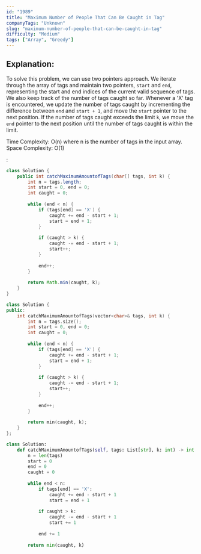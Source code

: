 ```yaml
---
id: "1989"
title: "Maximum Number of People That Can Be Caught in Tag"
companyTags: "Unknown"
slug: "maximum-number-of-people-that-can-be-caught-in-tag"
difficulty: "Medium"
tags: ["Array", "Greedy"]
---
```


## Explanation:
To solve this problem, we can use two pointers approach. We iterate through the array of tags and maintain two pointers, `start` and `end`, representing the start and end indices of the current valid sequence of tags. We also keep track of the number of tags caught so far. Whenever a 'X' tag is encountered, we update the number of tags caught by incrementing the difference between `end` and `start + 1`, and move the `start` pointer to the next position. If the number of tags caught exceeds the limit `k`, we move the `end` pointer to the next position until the number of tags caught is within the limit.

Time Complexity: O(n) where n is the number of tags in the input array.
Space Complexity: O(1)

:

```java
class Solution {
    public int catchMaximumAmountofTags(char[] tags, int k) {
        int n = tags.length;
        int start = 0, end = 0;
        int caught = 0;
        
        while (end < n) {
            if (tags[end] == 'X') {
                caught += end - start + 1;
                start = end + 1;
            }
            
            if (caught > k) {
                caught -= end - start + 1;
                start++;
            }
            
            end++;
        }
        
        return Math.min(caught, k);
    }
}
```

```cpp
class Solution {
public:
    int catchMaximumAmountofTags(vector<char>& tags, int k) {
        int n = tags.size();
        int start = 0, end = 0;
        int caught = 0;
        
        while (end < n) {
            if (tags[end] == 'X') {
                caught += end - start + 1;
                start = end + 1;
            }
            
            if (caught > k) {
                caught -= end - start + 1;
                start++;
            }
            
            end++;
        }
        
        return min(caught, k);
    }
};
```

```python
class Solution:
    def catchMaximumAmountofTags(self, tags: List[str], k: int) -> int:
        n = len(tags)
        start = 0
        end = 0
        caught = 0
        
        while end < n:
            if tags[end] == 'X':
                caught += end - start + 1
                start = end + 1
            
            if caught > k:
                caught -= end - start + 1
                start += 1
            
            end += 1
        
        return min(caught, k)
```